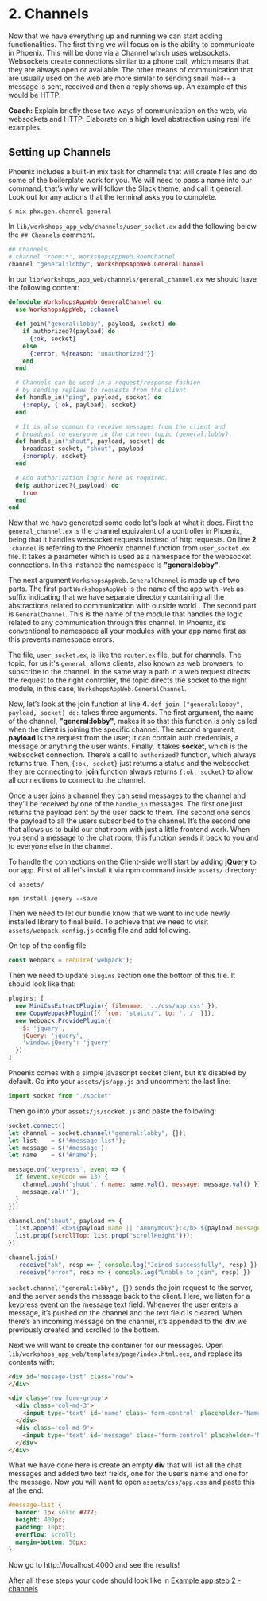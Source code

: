 # 2. Channels

Now that we have everything up and running we can start adding functionalities. The first thing we will focus on is the ability to communicate in Phoenix. This will be done via a Channel which uses websockets. Websockets create connections similar to a phone call, which means that they are always open or available. The other means of communication that are usually used on the web are more similar to sending snail mail-- a message is sent,  received and then a reply shows up. An example of this would be HTTP.

**Coach:** Explain briefly these two ways of communication on the web, via websockets and HTTP. Elaborate on a high level abstraction using real life examples.

## Setting up Channels

Phoenix includes a built-in mix task for channels that will create files and do some of the boilerplate work for you. We will need to pass a name into our command, that’s why we will follow the Slack theme, and call it general. Look out for any actions that the terminal asks you to complete.

```console
$ mix phx.gen.channel general
```

In `lib/workshops_app_web/channels/user_socket.ex` add the following below the `## Channels` comment.

```elixir
## Channels
# channel "room:*", WorkshopsAppWeb.RoomChannel
channel "general:lobby", WorkshopsAppWeb.GeneralChannel
```

In our `lib/workshops_app_web/channels/general_channel.ex` we should have the following content:

```elixir
defmodule WorkshopsAppWeb.GeneralChannel do
  use WorkshopsAppWeb, :channel

  def join("general:lobby", payload, socket) do
    if authorized?(payload) do
      {:ok, socket}
    else
      {:error, %{reason: "unauthorized"}}
    end
  end

  # Channels can be used in a request/response fashion
  # by sending replies to requests from the client
  def handle_in("ping", payload, socket) do
    {:reply, {:ok, payload}, socket}
  end

  # It is also common to receive messages from the client and
  # broadcast to everyone in the current topic (general:lobby).
  def handle_in("shout", payload, socket) do
    broadcast socket, "shout", payload
    {:noreply, socket}
  end

  # Add authorization logic here as required.
  defp authorized?(_payload) do
    true
  end
end
```

Now that we have generated some code let's look at what it does. First the `general_channel.ex` is the channel equivalent of a controller in Phoenix, being that it handles websocket requests instead of http requests. On line **2** `:channel` is referring to the Phoenix channel function from `user_socket.ex` file. It takes a parameter which is used as a namespace for the websocket connections. In this instance the namespace is **"general:lobby"**.

The next argument `WorkshopsAppWeb.GeneralChannel` is made up of two parts. The first part `WorkshopsAppWeb` is the name of the app with `-Web` as suffix indicating that we have separate directory containing all the abstractions related to communication with outside world . The second part is `GeneralChannel`. This is the name of the module that handles the logic related to any communication through this channel. In Phoenix, it’s conventional to namespace all your modules with your app name first as this prevents namespace errors.

The file, `user_socket.ex`, is like the `router.ex` file, but for channels. The topic, for us it's `general`, allows clients, also known as web browsers, to subscribe to the channel. In the same way a path in a web request directs the request to the right controller, the topic directs the socket to the right module, in this case, `WorkshopsAppWeb.GeneralChannel`.

Now, let’s look at the join function at line **4**. `def join ("general:lobby", payload, socket) do:` takes three arguments. The first argument, the name of the channel, **"general:lobby"**, makes it so that this function is only called when the client is joining the specific channel. The second argument, **payload** is the request from the user; it can contain auth credentials, a message or anything the user wants. Finally, it takes **socket**, which is the websocket connection. There’s a call to `authorized?` function, which always returns true. Then, `{:ok, socket}` just returns a status and the websocket they are connecting to. **join** function always returns `{:ok, socket}` to allow all connections to connect to the channel.

Once a user joins a channel they can send messages to the channel and they’ll be received by one of the `handle_in` messages. The first one just returns the payload sent by the user back to them. The second one sends the payload to all the users subscribed to the channel. It’s the second one that allows us to build our chat room with just a little frontend work. When you send a message to the chat room, this function sends it back to you and to everyone else in the channel.

To handle the connections on the Client-side we’ll start by adding **jQuery** to our app. First of all let's install it via npm command inside `assets/` directory:

```console
cd assets/
```

```console
npm install jquery --save
```

Then we need to let our bundle know that we want to include newly installed library to final build. To achieve that we need to visit `assets/webpack.config.js` config file and add following.

On top of the config file

```javascript
const Webpack = require('webpack');
```

Then we need to update `plugins` section one the bottom of this file. It should look like that:

```javascript
plugins: [
  new MiniCssExtractPlugin({ filename: '../css/app.css' }),
  new CopyWebpackPlugin([{ from: 'static/', to: '../' }]),
  new Webpack.ProvidePlugin({
    $: 'jquery',
    jQuery: 'jquery',
    'window.jQuery': 'jquery'
  })
]
```

Phoenix comes with a simple javascript socket client, but it’s disabled by default. Go into your `assets/js/app.js` and uncomment the last line:

```javascript
import socket from "./socket"
```

Then go into your `assets/js/socket.js` and paste the following:

```javascript
socket.connect()
let channel = socket.channel("general:lobby", {});
let list    = $('#message-list');
let message = $('#message');
let name    = $('#name');

message.on('keypress', event => {
  if (event.keyCode == 13) {
    channel.push('shout', { name: name.val(), message: message.val() });
    message.val('');
  }
});

channel.on('shout', payload => {
  list.append(`<b>${payload.name || 'Anonymous'}:</b> ${payload.message}<br>`);
  list.prop({scrollTop: list.prop("scrollHeight")});
});

channel.join()
  .receive("ok", resp => { console.log("Joined successfully", resp) })
  .receive("error", resp => { console.log("Unable to join", resp) })
```

`socket.channel("general:lobby", {})` sends the join request to the server, and the server sends the message back to the client. Here, we listen for a keypress event on the message text field. Whenever the user enters a message, it’s pushed on the channel and the text field is cleared. When there’s an incoming message on the channel, it’s appended to the **div** we previously created and scrolled to the bottom.

Next we will want to create the container for our messages. Open `lib/workshops_app_web/templates/page/index.html.eex`, and replace its contents with:

```html
<div id='message-list' class='row'>
</div>

<div class='row form-group'>
  <div class='col-md-3'>
    <input type='text' id='name' class='form-control' placeholder='Name' />
  </div>
  <div class='col-md-9'>
    <input type='text' id='message' class='form-control' placeholder='Message' />
  </div>
</div>
```

What we have done here is create an empty **div** that will list all the chat messages and added two text fields, one for the user’s name and one for the message. Now you will want to open `assets/css/app.css` and paste this at the end:

```css
#message-list {
  border: 1px solid #777;
  height: 400px;
  padding: 10px;
  overflow: scroll;
  margin-bottom: 50px;
}
```

Now go to http://localhost:4000 and see the results!

After all these steps your code should look like in [Example app step 2 - channels](https://github.com/Taste-Elixir/workshops-app/tree/2-channels)
